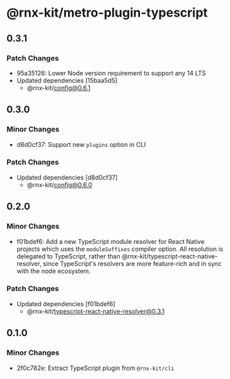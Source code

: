 # @rnx-kit/metro-plugin-typescript

## 0.3.1

### Patch Changes

- 95a35126: Lower Node version requirement to support any 14 LTS
- Updated dependencies [15baa5d5]
  - @rnx-kit/config@0.6.1

## 0.3.0

### Minor Changes

- d8d0cf37: Support new `plugins` option in CLI

### Patch Changes

- Updated dependencies [d8d0cf37]
  - @rnx-kit/config@0.6.0

## 0.2.0

### Minor Changes

- f01bdef6: Add a new TypeScript module resolver for React Native projects which uses the
  `moduleSuffixes` compiler option. All resolution is delegated to TypeScript,
  rather than @rnx-kit/typescript-react-native-resolver, since TypeScript's
  resolvers are more feature-rich and in sync with the node ecosystem.

### Patch Changes

- Updated dependencies [f01bdef6]
  - @rnx-kit/typescript-react-native-resolver@0.3.1

## 0.1.0

### Minor Changes

- 2f0c782e: Extract TypeScript plugin from `@rnx-kit/cli`
